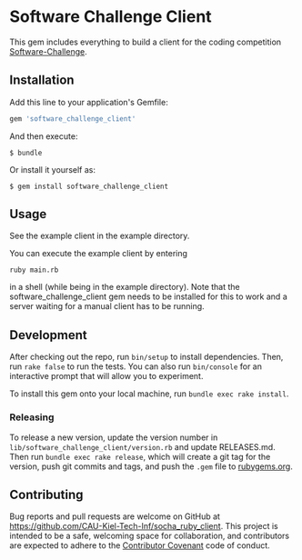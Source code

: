 # Software Challenge Client

This gem includes everything to build a client for the coding
competition [Software-Challenge](http://www.software-challenge.de).

## Installation

Add this line to your application's Gemfile:

```ruby
gem 'software_challenge_client'
```

And then execute:

    $ bundle

Or install it yourself as:

    $ gem install software_challenge_client

## Usage

See the example client in the example directory.

You can execute the example client by entering

```console
ruby main.rb
```

in a shell (while being in the example directory). Note that the
software_challenge_client gem needs to be installed for this to work and a
server waiting for a manual client has to be running.

## Development

After checking out the repo, run `bin/setup` to install
dependencies. Then, run `rake false` to run the tests. You can also
run `bin/console` for an interactive prompt that will allow you to
experiment.

To install this gem onto your local machine, run `bundle exec rake
install`.

### Releasing

To release a new version, update the version number in
`lib/software_challenge_client/version.rb` and update RELEASES.md. Then run
`bundle exec rake release`, which will create a git tag for the version, push
git commits and tags, and push the `.gem` file to
[rubygems.org](https://rubygems.org).

## Contributing

Bug reports and pull requests are welcome on GitHub at
https://github.com/CAU-Kiel-Tech-Inf/socha_ruby_client. This project
is intended to be a safe, welcoming space for collaboration, and
contributors are expected to adhere to the
[Contributor Covenant](contributor-covenant.org) code of conduct.
